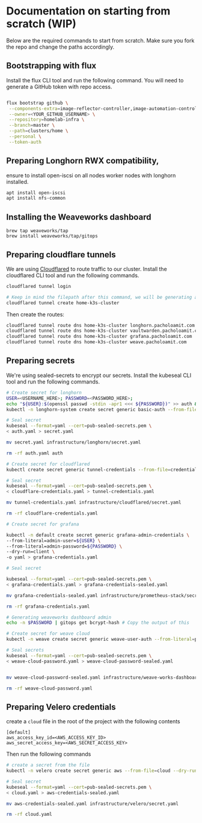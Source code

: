 # Documentation on starting from scratch (WIP)

Below are the required commands to start from scratch. Make sure you fork the repo and change the paths accordingly.

## Bootstrapping with flux

Install the flux CLI tool and run the following command. You will need to generate a GitHub token with repo access.

```sh

flux bootstrap github \
 --components-extra=image-reflector-controller,image-automation-controller \
 --owner=<YOUR_GITHUB_USERNAME> \
 --repository=homelab-infra \
 --branch=master \
 --path=clusters/home \
 --personal \
 --token-auth
```

## Preparing Longhorn RWX compatibility,

ensure to install open-iscsi on all nodes worker nodes with longhorn installed.

```sh
apt install open-iscsi
apt install nfs-common
```

## Installing the Weaveworks dashboard

```
brew tap weaveworks/tap
brew install weaveworks/tap/gitops
```

## Preparing cloudflare tunnels

We are using [Cloudflared](https://github.com/cloudflare/cloudflared) to route traffic to our cluster. Install the cloudflared CLI tool and run the following commands.

```sh
cloudflared tunnel login

# Keep in mind the filepath after this command, we will be generating a sealed secret with it and mounting it to the cloudflared pod
cloudflared tunnel create home-k3s-cluster

```

Then create the routes:

```sh
cloudflared tunnel route dns home-k3s-cluster longhorn.pacholoamit.com
cloudflared tunnel route dns home-k3s-cluster vaultwarden.pacholoamit.com
cloudflared tunnel route dns home-k3s-cluster grafana.pacholoamit.com
cloudflared tunnel route dns home-k3s-cluster weave.pacholoamit.com
```

## Preparing secrets

We're using sealed-secrets to encrypt our secrets. Install the kubeseal CLI tool and run the following commands.

```sh
# Create secret for longhorn
USER=<USERNAME_HERE>; PASSWORD=<PASSWORD_HERE>;
echo "${USER}:$(openssl passwd -stdin -apr1 <<< ${PASSWORD})" >> auth &&
kubectl -n longhorn-system create secret generic basic-auth --from-file=auth --dry-run=client -o yaml > auth.yaml &&

# Seal secret
kubeseal --format=yaml --cert=pub-sealed-secrets.pem \
< auth.yaml > secret.yaml

mv secret.yaml infrastructure/longhorn/secret.yaml

rm -rf auth.yaml auth

# Create secret for cloudflared
kubectl create secret generic tunnel-credentials --from-file=credentials.json=/Users/<USER>/.cloudflared/<UUID>.json --dry-run -o yaml > cloudflare-credentials.yaml

# Seal secret
kubeseal --format=yaml --cert=pub-sealed-secrets.pem \
< cloudflare-credentials.yaml > tunnel-credentials.yaml

mv tunnel-credentials.yaml infrastructure/cloudflared/secret.yaml

rm -rf cloudflare-credentials.yaml

# Create secret for grafana

kubectl -n default create secret generic grafana-admin-credentials \
--from-literal=admin-user=${USER} \
--from-literal=admin-password=${PASSWORD} \
--dry-run=client \
-o yaml > grafana-credentials.yaml

# Seal secret

kubeseal --format=yaml --cert=pub-sealed-secrets.pem \
< grafana-credentials.yaml > grafana-credentials-sealed.yaml

mv grafana-credentials-sealed.yaml infrastructure/prometheus-stack/secret.yaml

rm -rf grafana-credentials.yaml

# Generating weaveworks dashboard admin
echo -n $PASSWORD | gitops get bcrypt-hash # Copy the output of this

# Create secret for weave cloud
kubectl -n weave create secret generic weave-user-auth --from-literal=password=<GENERATED_PASSWORD> --from-literal=username=$USER --dry-run=client -o yaml > weave-cloud-password.yaml

# Seal secrets
kubeseal --format=yaml --cert=pub-sealed-secrets.pem \
< weave-cloud-password.yaml > weave-cloud-password-sealed.yaml


mv weave-cloud-password-sealed.yaml infrastructure/weave-works-dashboard/secret.yaml

rm -rf weave-cloud-password.yaml

```

## Preparing Velero credentials

create a `cloud` file in the root of the project with the following contents

```aw
[default]
aws_access_key_id=<AWS_ACCESS_KEY_ID>
aws_secret_access_key=<AWS_SECRET_ACCESS_KEY>
```

Then run the following commands

```sh
# create a secret from the file
kubectl -n velero create secret generic aws --from-file=cloud --dry-run=client -o yaml > cloud.yaml

# Seal secret
kubeseal --format=yaml --cert=pub-sealed-secrets.pem \
< cloud.yaml > aws-credentials-sealed.yaml

mv aws-credentials-sealed.yaml infrastructure/velero/secret.yaml

rm -rf cloud.yaml
```

